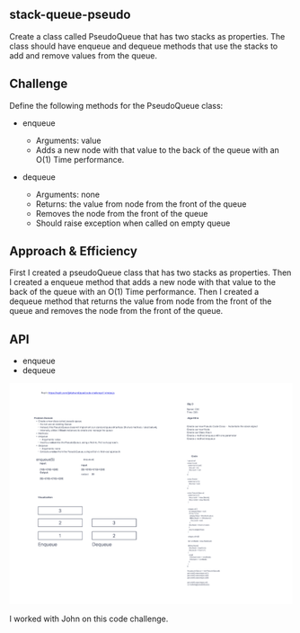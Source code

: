 ## stack-queue-pseudo

<!-- Short summary or background information -->
Create a class called PseudoQueue that has two stacks as properties. The class should have enqueue and dequeue methods that use the stacks to add and remove values from the queue.

## Challenge

<!-- Description of the challenge -->
Define the following methods for the PseudoQueue class:
* enqueue
  * Arguments: value
  * Adds a new node with that value to the back of the queue with an O(1) Time performance.

* dequeue
  * Arguments: none
  * Returns: the value from node from the front of the queue
  * Removes the node from the front of the queue
  * Should raise exception when called on empty queue

## Approach & Efficiency

<!-- What approach did you take? Why? What is the Big O space/time for this approach? -->
First I created a pseudoQueue class that has two stacks as properties. 
Then I created a enqueue method that adds a new node with that value to the back of the queue with an O(1) Time performance. Then I created a dequeue method that returns the value from node from the front of the queue and removes the node from the front of the queue.


## API
<!-- Description of each method publicly available to your PseudoQueue -->
* enqueue
* dequeue

![whiteboard](./assets/whiteboarding.png)

I worked with John on this code challenge.
